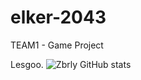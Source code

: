 # elker-2043
TEAM1 - Game Project

Lesgoo.
![Zbrly GitHub stats](https://github-readme-stats.vercel.app/api/pin/?username=ea-zibrily&repo=github-readme-stats&cache_seconds=86400&theme=outrun) 
